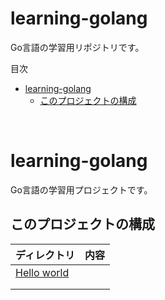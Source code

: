 # learning-golang
Go言語の学習用リポジトリです。

<!-- START doctoc generated TOC please keep comment here to allow auto update -->
<!-- DON'T EDIT THIS SECTION, INSTEAD RE-RUN doctoc TO UPDATE -->
目次

- [learning-golang](#learning-golang)
  - [このプロジェクトの構成](#%E3%81%93%E3%81%AE%E3%83%97%E3%83%AD%E3%82%B8%E3%82%A7%E3%82%AF%E3%83%88%E3%81%AE%E6%A7%8B%E6%88%90)

<!-- END doctoc generated TOC please keep comment here to allow auto update -->

<br>

# learning-golang
Go言語の学習用プロジェクトです。
<br>

## このプロジェクトの構成

| ディレクトリ                                         | 内容                     |
| ---------------------------------------------- | ---------------------- |
| [Hello world](./1-helloworld)     |                     |
|                                                |                   |
|                                                |                  |


<br>

